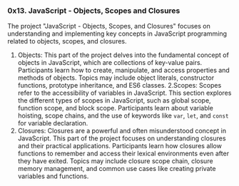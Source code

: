 ### 0x13. JavaScript - Objects, Scopes and Closures

The project "JavaScript - Objects, Scopes, and Closures" focuses on understanding and implementing key concepts in JavaScript programming related to objects, scopes, and closures. 
1. Objects:
This part of the project delves into the fundamental concept of objects in JavaScript, which are collections of key-value pairs. 
Participants learn how to create, manipulate, and access properties and methods of objects.
Topics may include object literals, constructor functions, prototype inheritance, and ES6 classes.
2.Scopes:
Scopes refer to the accessibility of variables in JavaScript. 
This section explores the different types of scopes in JavaScript, such as global scope, function scope, and block scope.
Participants learn about variable hoisting, scope chains, and the use of keywords like `var`, `let`, and `const` for variable declaration.
3. Closures:
Closures are a powerful and often misunderstood concept in JavaScript. 
This part of the project focuses on understanding closures and their practical applications.
Participants learn how closures allow functions to remember and access their lexical environments even after they have exited.
Topics may include closure scope chain, closure memory management, and common use cases like creating private variables and functions.
